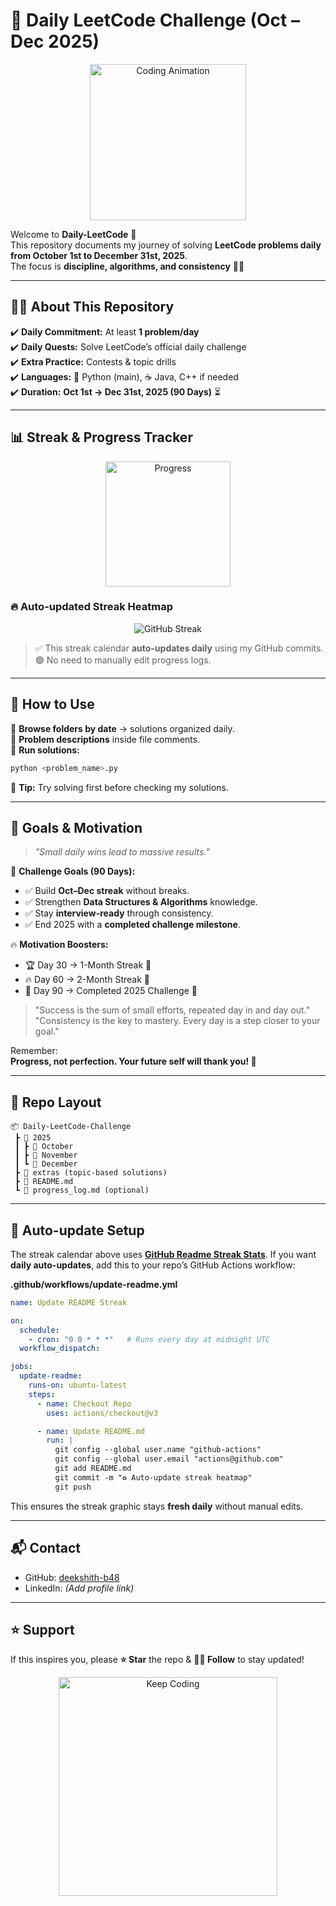 # 📅 Daily LeetCode Challenge (Oct – Dec 2025)  

<p align="center">
  <img src="https://media.giphy.com/media/f9j3eFQZcMyt2v7zVt/giphy.gif" width="250" alt="Coding Animation"/>
</p>

Welcome to **Daily-LeetCode** 🚀  
This repository documents my journey of solving **LeetCode problems daily from October 1st to December 31st, 2025**.  
The focus is **discipline, algorithms, and consistency** 💪✨  

---

## 🧑‍💻 About This Repository  

✔️ **Daily Commitment:** At least **1 problem/day**  
✔️ **Daily Quests:** Solve LeetCode’s official daily challenge  
✔️ **Extra Practice:** Contests & topic drills  
✔️ **Languages:** 🐍 Python (main), ☕ Java, C++ if needed  
✔️ **Duration:** **Oct 1st → Dec 31st, 2025 (90 Days)** ⏳  

---

## 📊 Streak & Progress Tracker  

<p align="center">
  <img src="https://media.giphy.com/media/QssGEmpkyEOhBCb7e1/giphy.gif" width="200" alt="Progress"/>
</p>

### 🔥 Auto-updated Streak Heatmap  

<p align="center">
  <img src="https://github-readme-streak-stats.herokuapp.com?user=deekshith-b48&theme=radical&date_format=j%20M%5B%20Y%5D" alt="GitHub Streak"/>
</p>

> ✅ This streak calendar **auto-updates daily** using my GitHub commits.  
> 🟢 No need to manually edit progress logs.  

---

## 🚦 How to Use  

🔹 **Browse folders by date** → solutions organized daily.  
🔹 **Problem descriptions** inside file comments.  
🔹 **Run solutions:**  
```bash
python <problem_name>.py
```

🔹 **Tip:** Try solving first before checking my solutions.

---

## 🎯 Goals & Motivation

> *"Small daily wins lead to massive results."*

🌟 **Challenge Goals (90 Days):**

* ✅ Build **Oct–Dec streak** without breaks.
* ✅ Strengthen **Data Structures & Algorithms** knowledge.
* ✅ Stay **interview-ready** through consistency.
* ✅ End 2025 with a **completed challenge milestone**.

🔥 **Motivation Boosters:**

* 🏆 Day 30 → 1-Month Streak 🎉
* 🔥 Day 60 → 2-Month Streak 💯
* 🚀 Day 90 → Completed 2025 Challenge 🌟

> "Success is the sum of small efforts, repeated day in and day out."  
> "Consistency is the key to mastery. Every day is a step closer to your goal."  

Remember:  
**Progress, not perfection. Your future self will thank you! 🚀**

---

## 📌 Repo Layout

```
📦 Daily-LeetCode-Challenge
 ┣ 📂 2025
 ┃ ┣ 📂 October
 ┃ ┣ 📂 November
 ┃ ┗ 📂 December
 ┣ 📂 extras (topic-based solutions)
 ┣ 📜 README.md
 ┗ 📜 progress_log.md (optional)
```

---

## 📂 Auto-update Setup

The streak calendar above uses [**GitHub Readme Streak Stats**](https://github.com/denvercoder1/github-readme-streak-stats).
If you want **daily auto-updates**, add this to your repo’s GitHub Actions workflow:

**.github/workflows/update-readme.yml**

```yaml
name: Update README Streak

on:
  schedule:
    - cron: "0 0 * * *"   # Runs every day at midnight UTC
  workflow_dispatch:

jobs:
  update-readme:
    runs-on: ubuntu-latest
    steps:
      - name: Checkout Repo
        uses: actions/checkout@v3

      - name: Update README.md
        run: |
          git config --global user.name "github-actions"
          git config --global user.email "actions@github.com"
          git add README.md
          git commit -m "♻️ Auto-update streak heatmap"
          git push
```

This ensures the streak graphic stays **fresh daily** without manual edits.

---

## 📬 Contact

* GitHub: [deekshith-b48](https://github.com/deekshith-b48)
* LinkedIn: *(Add profile link)*

---

## ⭐ Support

If this inspires you, please **⭐ Star** the repo & **👨‍💻 Follow** to stay updated!

<p align="center">
  <img src="https://media.giphy.com/media/LmNwrBhejkK9EFP504/giphy.gif" width="350" alt="Keep Coding"/>
</p>

